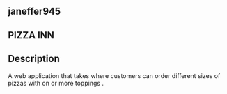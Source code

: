 ## janeffer945
## PIZZA INN
## Description
   A web application that takes where customers can order different sizes of pizzas with on or more toppings .
   